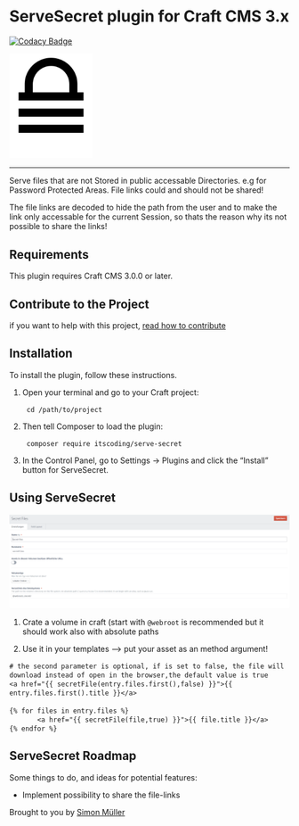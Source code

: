 # ServeSecret plugin for Craft CMS 3.x

[![Codacy Badge](https://api.codacy.com/project/badge/Grade/023ab9c270804de7a900d3dc9f305ca2)](https://www.codacy.com/app/boscho87/serve-secret?utm_source=github.com&amp;utm_medium=referral&amp;utm_content=boscho87/serve-secret&amp;utm_campaign=Badge_Grade)

<img src="https://github.com/boscho87/serve-secret/blob/master/resources/img/icon.svg" width="150">

___

Serve files that are not Stored in public accessable Directories. e.g for Password Protected Areas. File links could and should not be shared!

The file links are decoded to hide the path from the user and to make the link only accessable for the current Session, so thats the reason why its not possible to share the links!

## Requirements

This plugin requires Craft CMS 3.0.0 or later.

## Contribute to the Project

if you want to help with this project, [read how to contribute](CONTRIBUTE.md)

## Installation

To install the plugin, follow these instructions.

1. Open your terminal and go to your Craft project:

        cd /path/to/project

2. Then tell Composer to load the plugin:

        composer require itscoding/serve-secret

3. In the Control Panel, go to Settings → Plugins and click the “Install” button for ServeSecret.


## Using ServeSecret

![Screenshot](resources/img/volume.png)

1. Crate a volume in craft (start with `@webroot` is recommended but it should work also with absolute paths

2. Use it in your templates --> put your asset as an method argument!


```twig
# the second parameter is optional, if is set to false, the file will download instead of open in the browser,the default value is true
<a href="{{ secretFile(entry.files.first(),false) }}">{{ entry.files.first().title }}</a>

{% for files in entry.files %}
       <a href="{{ secretFile(file,true) }}">{{ file.title }}</a>
{% endfor %}

```

## ServeSecret Roadmap

Some things to do, and ideas for potential features:

* Implement possibility to share the file-links

Brought to you by [Simon Müller](https://itscoding.ch)
